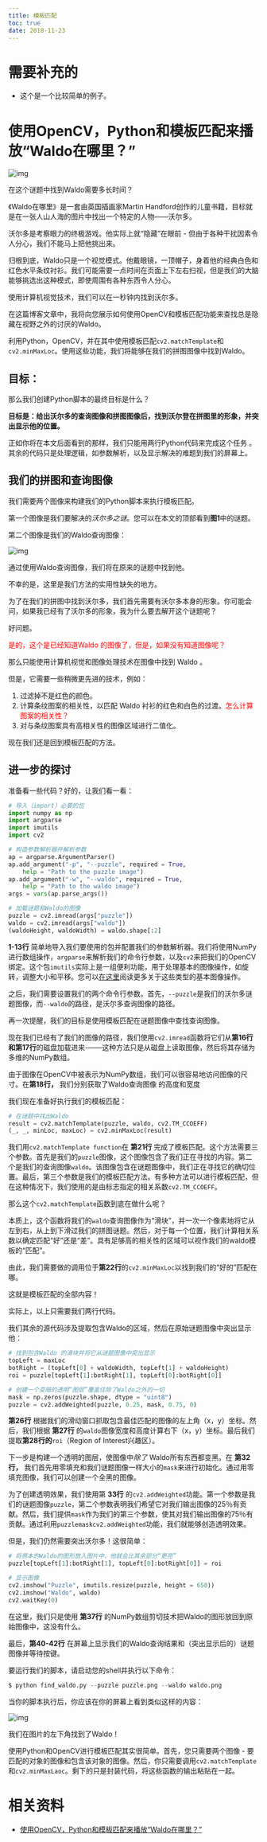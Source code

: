 ```yaml
---
title: 模板匹配
toc: true
date: 2018-11-23
---
```


# 需要补充的

- 这个是一个比较简单的例子。


# 使用OpenCV，Python和模板匹配来播放“Waldo在哪里？”




![img](https://ask.qcloudimg.com/http-save/1207540/icnlsysbpj.jpeg?imageView2/2/w/1620)

在这个谜题中找到Waldo需要多长时间？

《Waldo在哪里》是一套由英国插画家Martin Handford创作的儿童书籍，目标就是在一张人山人海的图片中找出一个特定的人物——沃尔多。

沃尔多是考察眼力的终极游戏。他实际上就“隐藏”在眼前 - 但由于各种干扰因素令人分心，我们不能马上把他挑出来。

归根到底，Waldo只是一个视觉模式。他戴眼镜，一顶帽子，身着他的经典白色和红色水平条纹衬衫。我们可能需要一点时间在页面上下左右扫视，但是我们的大脑能够挑选出这种模式，即使周围有各种东西令人分心。


使用计算机视觉技术，我们可以在一秒钟内找到沃尔多。

在这篇博客文章中，我将向您展示如何使用OpenCV和模板匹配功能来查找总是隐藏在视野之外的讨厌的Waldo。


利用Python，OpenCV，并在其中使用模板匹配`cv2.matchTemplate`和`cv2.minMaxLoc`。使用这些功能，我们将能够在我们的拼图图像中找到Waldo。



## 目标：

那么我们创建Python脚本的最终目标是什么？

**目标是：给出沃尔多的查询图像和拼图图像后，找到沃尔登在拼图里的形象，并突出显示他的位置。**

正如你将在本文后面看到的那样，我们只能用两行Python代码来完成这个任务  。其余的代码只是处理逻辑，如参数解析，以及显示解决的难题到我们的屏幕上。

## 我们的拼图和查询图像

我们需要两个图像来构建我们的Python脚本来执行模板匹配。

第一个图像是我们要解决的*沃尔多之谜*。您可以在本文的顶部看到**图1**中的谜题。

第二个图像是我们的Waldo查询图像：

![img](https://ask.qcloudimg.com/http-save/1207540/z23r5aiy4x.jpeg?imageView2/2/w/1620)


通过使用Waldo查询图像，我们将在原来的谜题中找到他。

不幸的是，这里是我们方法的实用性缺失的地方。

为了在我们的拼图中找到沃尔多，我们首先需要有沃尔多本身的形象。你可能会问，如果我已经有了沃尔多的形象，我为什么要去解开这个谜题呢？

好问题。


<span style="color:red;">是的，这个是已经知道Waldo 的图像了，但是，如果没有知道图像呢？</span>

那么只能使用计算机视觉和图像处理技术在图像中找到 Waldo 。

但是，它需要一些稍微更先进的技术，例如：

1. 过滤掉不是红色的颜色。
2. 计算条纹图案的相关性，以匹配 Waldo 衬衫的红色和白色的过渡。<span style="color:red;">怎么计算图案的相关性？</span>
3. 对与条纹图案具有高相关性的图像区域进行二值化。

现在我们还是回到模板匹配的方法。

## 进一步的探讨

准备看一些代码？好的，让我们看一看：

```py
# 导入（import）必要的包
import numpy as np
import argparse
import imutils
import cv2

# 构造参数解析器并解析参数
ap = argparse.ArgumentParser()
ap.add_argument("-p", "--puzzle", required = True,
    help = "Path to the puzzle image")
ap.add_argument("-w", "--waldo", required = True,
    help = "Path to the waldo image")
args = vars(ap.parse_args())

# 加载谜题和Waldo的图像
puzzle = cv2.imread(args["puzzle"])
waldo = cv2.imread(args["waldo"])
(waldoHeight, waldoWidth) = waldo.shape[:2]
```

**1-13行** 简单地导入我们要使用的包并配置我们的参数解析器。我们将使用NumPy进行数组操作，`argparse`来解析我们的命令行参数，以及`cv2`来把我们的OpenCV绑定。这个包`imutils`实际上是一组便利功能，用于处理基本的图像操作，如旋转，调整大小和平移。您可以[在这里](http://www.pyimagesearch.com/2014/01/20/basic-image-manipulations-in-python-and-opencv-resizing-scaling-rotating-and-cropping/)阅读更多关于这些类型的基本图像操作。

之后，我们需要设置我们的两个命令行参数。首先，`--puzzle`是我们的沃尔多谜题图像，而`--waldo`的路径，是沃尔多查询图像的路径。

再一次提醒，我们的目标是使用模板匹配在谜题图像中查找查询图像。

现在我们已经有了我们的图像的路径，我们使用`cv2.imread`函数将它们从**第16行和第17行**的磁盘加载进来-——这种方法只是从磁盘上读取图像，然后将其存储为多维的NumPy数组。

由于图像在OpenCV中被表示为NumPy数组，我们可以很容易地访问图像的尺寸。在**第18行，** 我们分别获取了Waldo查询图像 的高度和宽度

我们现在准备好执行我们的模板匹配：

```py
# 在谜题中找出Waldo
result = cv2.matchTemplate(puzzle, waldo, cv2.TM_CCOEFF)
(_, _, minLoc, maxLoc) = cv2.minMaxLoc(result)
```

我们用`cv2.matchTemplate function`在 **第21行** 完成了模板匹配。这个方法需要三个参数。首先是我们的`puzzle`图像，这个图像包含了我们正在寻找的内容。第二个是我们的查询图像`waldo`。该图像包含在谜题图像中，我们正在寻找它的确切位置。最后，第三个参数是我们的模板匹配方法。有多种方法可以进行模板匹配，但在这种情况下，我们使用的是由标志指定的相关系数`cv2.TM_CCOEFF`。

那么这个`cv2.matchTemplate`函数到底在做什么呢？

本质上，这个函数将我们的`waldo`查询图像作为“滑块”，并一次一个像素地将它从左到右，从上到下滑过我们的拼图谜题。然后，对于每一个位置，我们计算相关系数以确定匹配“好”还是“差”。具有足够高的相关性的区域可以视作我们的waldo模板的“匹配”。

由此，我们需要做的调用位于**第22行**的`cv2.minMaxLoc`以找到我们的“好的”匹配在哪。

这就是模板匹配的全部内容！

实际上，以上只需要我们两行代码。

我们其余的源代码涉及提取包含Waldo的区域，然后在原始谜题图像中突出显示他：

```py
# 找到包含Waldo 的滑块并将它从谜题图像中突出显示
topLeft = maxLoc
botRight = (topLeft[0] + waldoWidth, topLeft[1] + waldoHeight)
roi = puzzle[topLeft[1]:botRight[1], topLeft[0]:botRight[0]]

# 创建一个变暗的透明“图层”覆盖住除了Waldo之外的一切
mask = np.zeros(puzzle.shape, dtype = "uint8")
puzzle = cv2.addWeighted(puzzle, 0.25, mask, 0.75, 0)
```

**第26行** 根据我们的滑动窗口抓取包含最佳匹配的图像的左上角（x，y）坐标。然后，我们根据 **第27行** 的`waldo`图像宽度和高度计算右下（x，y）坐标。最后我们提取**第28行的**`roi`（Region of Interest兴趣区）。

下一步是构建一个透明的图层，使图像中*除了*  Waldo所有东西都变黑。在 **第32行，** 我们首先用零填充和我们谜题图像一样大小的`mask`来进行初始化。通过用零填充图像，我们可以创建一个全黑的图像。

为了创建透明效果，我们使用第 **33行** 的`cv2.addWeighted`功能。第一个参数是我们的谜题图像`puzzle`，第二个参数表明我们希望它对我们输出图像的25％有贡献。然后，我们提供`mask`作为我们的第三个参数，使其对我们输出图像的75％有贡献。通过利用`puzzlemaskcv2.addWeighted`功能，我们就能够创造透明效果。

但是，我们仍然需要突出沃尔多！这很简单：

```py
# 将原本的Waldo的图形放入图片中，他就会比其余部分“更亮”
puzzle[topLeft[1]:botRight[1], topLeft[0]:botRight[0]] = roi

# 显示图像
cv2.imshow("Puzzle", imutils.resize(puzzle, height = 650))
cv2.imshow("Waldo", waldo)
cv2.waitKey(0)
```

在这里，我们只是使用 **第37行** 的NumPy数组剪切技术把Waldo的图形放回到原始图像中，这没有什么。

最后，**第40-42行** 在屏幕上显示我们的Waldo查询结果和（突出显示后的）谜题图像并等待按键。

要运行我们的脚本，请启动您的shell并执行以下命令：

```py
$ python find_waldo.py --puzzle puzzle.png --waldo waldo.png
```

当你的脚本执行后，你应该在你的屏幕上看到类似这样的内容：

![img](https://ask.qcloudimg.com/http-save/1207540/23oqnjr2qn.jpeg?imageView2/2/w/1620)


我们在图片的左下角找到了Waldo！

使用Python和OpenCV进行模板匹配其实很简单。首先，您只需要两个图像 - 要匹配的对象的图像和包含该对象的图像。然后，你只需要调用`cv2.matchTemplate`和`cv2.minMaxLaoc`。剩下的只是封装代码，将这些函数的输出粘贴在一起。



# 相关资料

- [使用OpenCV，Python和模板匹配来播放“Waldo在哪里？”](https://cloud.tencent.com/developer/article/1036801)

